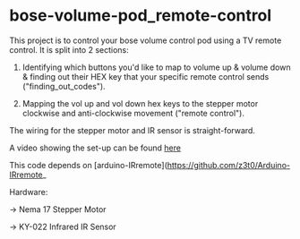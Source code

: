 # bose-volume-pod_remote-control
This project is to control your bose volume control pod using a TV remote control. It is split into 2 sections:

1. Identifying which buttons you'd like to map to volume up & volume down & finding out their HEX key that your specific remote control sends ("finding_out_codes").

2. Mapping the vol up and vol down hex keys to the stepper motor clockwise and anti-clockwise movement ("remote control").


The wiring for the stepper motor and IR sensor is straight-forward. 


A video showing the set-up can be found [here](https://www.youtube.com/watch?v=74JBGCSBqmY "Volume control video")

This code depends on [arduino-IRremote](https://github.com/z3t0/Arduino-IRremote_


Hardware:

-> Nema 17 Stepper Motor

-> KY-022 Infrared IR Sensor




